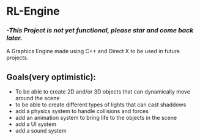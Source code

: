# RL-Engine
### ***-This Project is not yet functional, please star and come back later.***


A Graphics Engine made using C++ and Direct X to be used in future projects.

## Goals(very optimistic):
- To be able to create 2D and/or 3D objects that can dynamically move around the scene
- to be able to create different types of lights that can cast shaddows
- add a physics system to handle collisions and forces
- add an animation system to bring life to the objects in the scene
- add a UI system
- add a sound system
